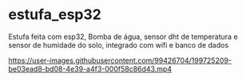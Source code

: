 # estufa_esp32
Estufa feita com esp32, Bomba de água, sensor dht de temperatura e sensor de humidade do solo, integrado com wifi e banco de dados

https://user-images.githubusercontent.com/99426704/199725209-be03ead8-bd08-4e39-a4f3-000f58c86d43.mp4
